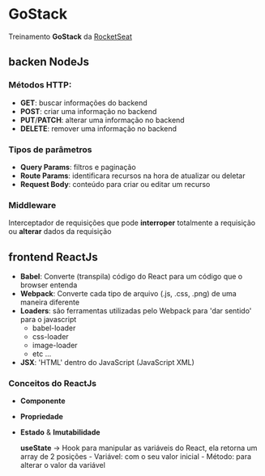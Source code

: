 # GoStack
Treinamento **GoStack** da [RocketSeat](http://rocketseat.com.br/)

## backen NodeJs

### Métodos HTTP:

- **GET**: buscar informações do backend
- **POST**: criar uma informação no backend
- **PUT**/**PATCH**: alterar uma informação no backend
- **DELETE**: remover uma informação no backend

### Tipos de parâmetros

- **Query Params**: filtros e paginação
- **Route Params**: identificara recursos na hora de atualizar ou deletar
- **Request Body**: conteúdo para criar ou editar um recurso

### Middleware

Interceptador de requisições que pode **interroper** totalmente a requisição ou **alterar** dados da requisição


## frontend ReactJs

- **Babel**: Converte (transpila) código do React para um código que o browser entenda
- **Webpack**: Converte cada tipo de arquivo (.js, .css, .png) de uma maneira diferente
- **Loaders**: são ferramentas utilizadas pelo Webpack para 'dar sentido' para o javascript
  - babel-loader
  - css-loader
  - image-loader
  - etc ... 
- **JSX**: 'HTML' dentro do JavaScript (JavaScript XML)
  
### Conceitos do ReactJs

- **Componente**
- **Propriedade**
- **Estado** & **Imutabilidade**
  
    **useState** -> Hook para manipular as variáveis do React, ela retorna um array de 2 posições
      - Variável: com o seu valor inicial
      - Método: para alterar o valor da variável